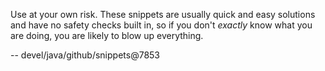 Use at your own risk. These snippets are usually quick and easy solutions
and have no safety checks built in, so if you don't *exactly* know what
you are doing, you are likely to blow up everything.






--
devel/java/github/snippets@7853
